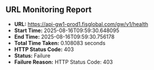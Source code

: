 ## URL Monitoring Report

- **URL:** https://api-gw1-prod1.fisglobal.com/gw/v1/health
- **Start Time:** 2025-08-16T09:59:30.648095
- **End Time:** 2025-08-16T09:59:30.756178
- **Total Time Taken:** 0.108083 seconds
- **HTTP Status Code:** 403
- **Status:** Failure
- **Failure Reason:** HTTP Status Code: 403
